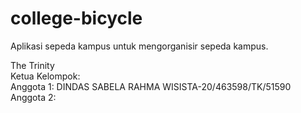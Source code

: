 # college-bicycle
Aplikasi sepeda kampus untuk mengorganisir sepeda kampus.
    
The Trinity  
Ketua Kelompok:  
Anggota 1:  DINDAS SABELA RAHMA WISISTA-20/463598/TK/51590  
Anggota 2:
